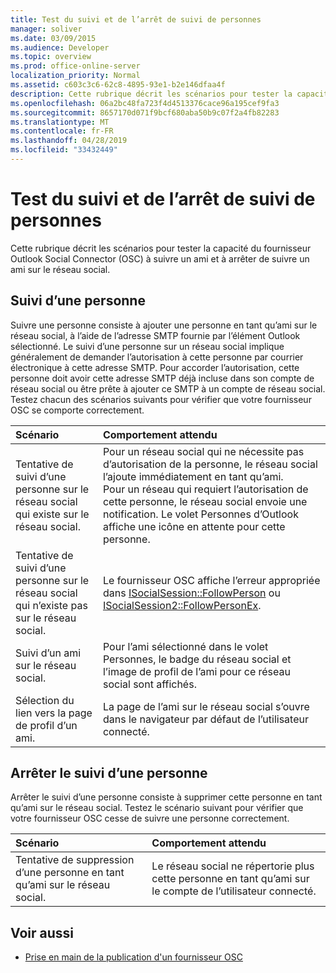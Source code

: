 ```yaml
---
title: Test du suivi et de l’arrêt de suivi de personnes
manager: soliver
ms.date: 03/09/2015
ms.audience: Developer
ms.topic: overview
ms.prod: office-online-server
localization_priority: Normal
ms.assetid: c603c3c6-62c8-4895-93e1-b2e146dfaa4f
description: Cette rubrique décrit les scénarios pour tester la capacité du fournisseur Outlook Social Connector (OSC) à suivre un ami et à arrêter de suivre un ami sur le réseau social.
ms.openlocfilehash: 06a2bc48fa723f4d4513376cace96a195cef9fa3
ms.sourcegitcommit: 8657170d071f9bcf680aba50b9c07f2a4fb82283
ms.translationtype: MT
ms.contentlocale: fr-FR
ms.lasthandoff: 04/28/2019
ms.locfileid: "33432449"
---
```

# <a name="testing-following-and-stop-following-persons"></a>Test du suivi et de l’arrêt de suivi de personnes

Cette rubrique décrit les scénarios pour tester la capacité du fournisseur Outlook Social Connector (OSC) à suivre un ami et à arrêter de suivre un ami sur le réseau social.
  
## <a name="following-a-person"></a>Suivi d’une personne

Suivre une personne consiste à ajouter une personne en tant qu’ami sur le réseau social, à l’aide de l’adresse SMTP fournie par l’élément Outlook sélectionné. Le suivi d’une personne sur un réseau social implique généralement de demander l’autorisation à cette personne par courrier électronique à cette adresse SMTP. Pour accorder l’autorisation, cette personne doit avoir cette adresse SMTP déjà incluse dans son compte de réseau social ou être prête à ajouter ce SMTP à un compte de réseau social. Testez chacun des scénarios suivants pour vérifier que votre fournisseur OSC se comporte correctement.
  
|**Scénario**|**Comportement attendu**|
|:-----|:-----|
|Tentative de suivi d’une personne sur le réseau social qui existe sur le réseau social.  <br/> |Pour un réseau social qui ne nécessite pas d’autorisation de la personne, le réseau social l’ajoute immédiatement en tant qu’ami.  <br/> Pour un réseau qui requiert l’autorisation de cette personne, le réseau social envoie une notification. Le volet Personnes d’Outlook affiche une icône en attente pour cette personne.  <br/> |
|Tentative de suivi d’une personne sur le réseau social qui n’existe pas sur le réseau social.  <br/> |Le fournisseur OSC affiche l’erreur appropriée dans [ISocialSession::FollowPerson](isocialsession-followperson.md) ou [ISocialSession2::FollowPersonEx](isocialsession2-followpersonex.md).  <br/> |
|Suivi d’un ami sur le réseau social.  <br/> |Pour l’ami sélectionné dans le volet Personnes, le badge du réseau social et l’image de profil de l’ami pour ce réseau social sont affichés.  <br/> |
|Sélection du lien vers la page de profil d’un ami.  <br/> |La page de l’ami sur le réseau social s’ouvre dans le navigateur par défaut de l’utilisateur connecté.  <br/> |
   
## <a name="stop-following-a-person"></a>Arrêter le suivi d’une personne

Arrêter le suivi d’une personne consiste à supprimer cette personne en tant qu’ami sur le réseau social. Testez le scénario suivant pour vérifier que votre fournisseur OSC cesse de suivre une personne correctement.
  
|**Scénario**|**Comportement attendu**|
|:-----|:-----|
|Tentative de suppression d’une personne en tant qu’ami sur le réseau social.  <br/> |Le réseau social ne répertorie plus cette personne en tant qu’ami sur le compte de l’utilisateur connecté.  <br/> |
   
## <a name="see-also"></a>Voir aussi

- [Prise en main de la publication d'un fournisseur OSC](getting-ready-to-release-an-osc-provider.md)


